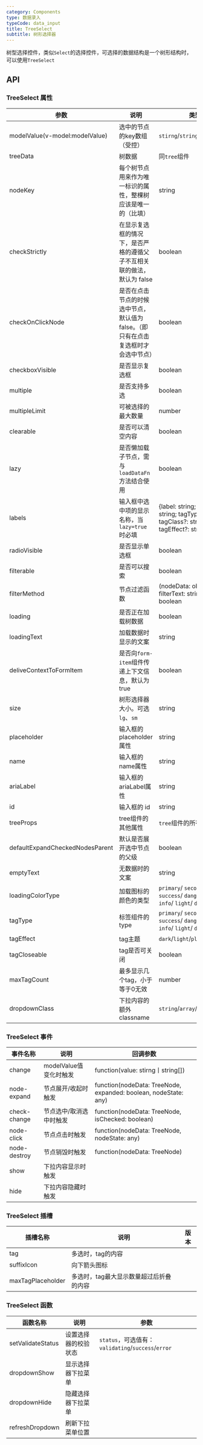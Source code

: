 ```yaml
---
category: Components
type: 数据录入
typeCode: data_input
title: TreeSelect
subtitle: 树形选择器
---
```


树型选择控件，类似`Select`的选择控件，可选择的数据结构是一个树形结构时，可以使用`TreeSelect`

## API

### TreeSelect 属性

| 参数                                | 说明                                           | 类型                                                                                       | 默认值      |
|-----------------------------------|----------------------------------------------|------------------------------------------------------------------------------------------|----------|
| modelValue(v-model:modelValue)    | 选中的节点的key数组（受控）                              | `stirng`/`string[]`/`number[]`                                                           | []       |
| treeData                          | 树数据                                          | 同`tree`组件                                                                                | {}       |
| nodeKey                           | 每个树节点用来作为唯一标识的属性，整棵树应该是唯一的（比填）               | string                                                                                   |          |
| checkStrictly                     | 在显示复选框的情况下，是否严格的遵循父子不互相关联的做法，默认为 false       | boolean                                                                                  | false    |
| checkOnClickNode                  | 是否在点击节点的时候选中节点，默认值为 false。（即只有在点击复选框时才会选中节点） | boolean                                                                                  | false    |
| checkboxVisible                   | 是否显示复选框                                      | boolean                                                                                  | false    |
| multiple                          | 是否支持多选                                       | boolean                                                                                  | false    |
| multipleLimit                     | 可被选择的最大数量                                    | number                                                                                   |          |
| clearable                         | 是否可以清空内容                                     | boolean                                                                                  | false    |
| lazy                              | 是否懒加载子节点，需与`loadDataFn`方法结合使用                | boolean                                                                                  | false    |
| labels                              | 输入框中选中项的显示名称，当`lazy=true`时必填                 | {label: string; value: string; tagType?: string; tagClass?: string; tagEffect?: string;} | []       |
| radioVisible                      | 是否显示单选框                                      | boolean                                                                                  | false    |
| filterable                        | 是否可以搜索                                       | boolean                                                                                  | false    |
| filterMethod                      | 节点过滤函数                                       | (nodeData: object, filterText: string) => boolean                                        |          |
| loading                           | 是否正在加载树数据                                    | boolean                                                                                  | false    |
| loadingText                       | 加载数据时显示的文案                                   | string                                                                                   | 加载中...   |
| deliveContextToFormItem           | 是否向`form-item`组件传递上下文信息，默认为 true             | boolean                                                                                  | true     |
| size                              | 树形选择器大小。可选 `lg`、`sm`                         | string                                                                                   | ``       |
| placeholder                       | 输入框的placeholder属性                            | string                                                                                   |          |  |
| name                              | 输入框的name属性                                   | string                                                                                   |          |  |
| ariaLabel                         | 输入框的ariaLabel属性                              | string                                                                                   |          |  |
| id                                | 输入框的 id                                      | string                                                                                   |          |
| treeProps                         | tree组件的其他属性                                  | `tree`组件的所有属性                                                                            | {}       |
| defaultExpandCheckedNodesParent   | 默认是否展开选中节点的父级                                | boolean                                                                                  | true     |
| emptyText   | 无数据时的文案                                      | string                                                                                   | 暂无数据     |
| loadingColorType   | 加载图标的颜色的类型                                   | `primary`/ `secondary`/ `success`/ `danger`/ `warning`/ `info`/ `light`/ `dark`          |          |
| tagType   | 标签组件的type                                    | `primary`/ `secondary`/ `success`/ `danger`/ `warning`/ `info`/ `light`/ `dark`          | secondary |
| tagEffect   | tag主题                                        | `dark`/`light`/`plain`                                                                   | light    |
| tagCloseable   | tag是否可关闭                                     | boolean                                                                                  | true     |
| maxTagCount   | 最多显示几个tag，小于等于0无效                            | number                                                                                   | 0        |
| dropdownClass   | 下拉内容的额外classname                             | `string`/`array`/`object`                                                                |          |

### TreeSelect 事件

| 事件名称         | 说明               | 回调参数                                                         |
|--------------|------------------|--------------------------------------------------------------|
| change       | modelValue值变化时触发 | function(value: stirng丨string[])   |
| node-expand  | 节点展开/收起时触发       | function(nodeData: TreeNode, expanded: boolean, nodeState: any) |
| check-change | 节点选中/取消选中时触发     | function(nodeData: TreeNode, isChecked: boolean)             |
| node-click   | 节点点击时触发          | function(nodeData: TreeNode, nodeState: any)                 |
| node-destroy | 节点销毁时触发          | function(nodeData: TreeNode)                                 |
| show         | 下拉内容显示时触发        |                                |
| hide         | 下拉内容隐藏时触发        |                                |

### TreeSelect 插槽

| 插槽名称    | 说明                                   | 版本  |
|---------|--------------------------------------|-----|
| tag     | 多选时，tag的内容                           |     |
| suffixIcon     | 向下箭头图标                               |     |
| maxTagPlaceholder     | 多选时，tag最大显示数量超过后折叠的内容                |     |


### TreeSelect 函数

| 函数名称       | 说明         | 参数                                           |
|------------|------------|----------------------------------------------|
| setValidateStatus     | 设置选择器的校验状态 | `status`，可选值有：`validating`/`success`/`error` |
| dropdownShow     | 显示选择器下拉菜单  |                                              |
| dropdownHide     | 隐藏选择器下拉菜单  |                                              |
| refreshDropdown     | 刷新下拉菜单位置   |                                              |
